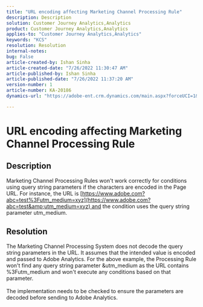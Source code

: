 ```yaml
---
title: "URL encoding affecting Marketing Channel Processing Rule"
description: Description
solution: Customer Journey Analytics,Analytics
product: Customer Journey Analytics,Analytics
applies-to: "Customer Journey Analytics,Analytics"
keywords: "KCS"
resolution: Resolution
internal-notes: 
bug: False
article-created-by: Ishan Sinha
article-created-date: "7/26/2022 11:30:47 AM"
article-published-by: Ishan Sinha
article-published-date: "7/26/2022 11:37:20 AM"
version-number: 1
article-number: KA-20186
dynamics-url: "https://adobe-ent.crm.dynamics.com/main.aspx?forceUCI=1&pagetype=entityrecord&etn=knowledgearticle&id=ab43dd5e-d60c-ed11-82e5-000d3a379b78"

---
```

# URL encoding affecting Marketing Channel Processing Rule

## Description

Marketing Channel Processing Rules won't work correctly for conditions using query string parameters if the characters are encoded in the Page URL. For instance, the URL is [https://www.adobe.com?abc=test%3Futm_medium=xyz](https://www.adobe.com?abc=test&amp;utm_medium=xyz) and the condition uses the query string parameter utm_medium.

## Resolution

The Marketing Channel Processing System does not decode the query string parameters in the URL. It assumes that the intended value is encoded and passed to Adobe Analytics. For the above example, the Processing Rule won't find any query string parameter &utm_medium as the URL contains %3Futm_medium and won't execute any conditions based on that parameter.<br> <br>The implementation needs to be checked to ensure the parameters are decoded before sending to Adobe Analytics.